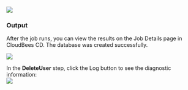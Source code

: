 <br />
<img src="../../plugins/EC-WebLogic/images/DeleteUser/EC-WLSDeleteUserStatus2.png" />

<h3>Output</h3>
<p>After the job runs, you can view the results on the Job Details page in CloudBees CD. The database was created successfully.</p>
<img src="../../plugins/EC-WebLogic/images/DeleteUser/EC-WLSDeleteUserStatus3.png" />
<p>In the <b>DeleteUser</b> step, click the Log button to see the diagnostic information:
<br />
<img src="../../plugins/EC-WebLogic/images/DeleteUser/EC-WLSDeleteUserStatus4.png" />
</p>
